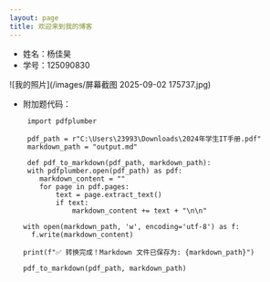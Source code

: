 ```yaml
---
layout: page  
title: 欢迎来到我的博客
---
```


- 姓名：杨佳昊
- 学号：125090830

![我的照片](/images/屏幕截图 2025-09-02 175737.jpg)

- 附加题代码：
  
       import pdfplumber

       pdf_path = r"C:\Users\23993\Downloads\2024年学生IT手册.pdf"  
       markdown_path = "output.md" 

       def pdf_to_markdown(pdf_path, markdown_path):
       with pdfplumber.open(pdf_path) as pdf:
          markdown_content = ""
          for page in pdf.pages:
              text = page.extract_text()
              if text:
                  markdown_content += text + "\n\n"
    
      with open(markdown_path, 'w', encoding='utf-8') as f:
        f.write(markdown_content)
    
      print(f"✅ 转换完成！Markdown 文件已保存为: {markdown_path}")
    
      pdf_to_markdown(pdf_path, markdown_path)

